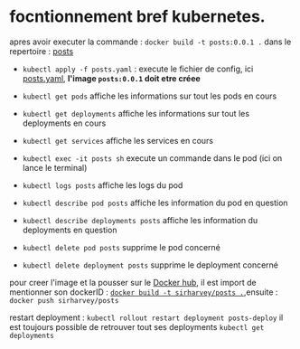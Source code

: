 # focntionnement bref kubernetes.

 apres avoir executer la commande : `docker build -t posts:0.0.1 .` dans le repertoire : [posts](../../posts/)

- `kubectl apply -f posts.yaml` : execute le fichier de config, ici [posts.yaml](./posts.yaml), __l'image `posts:0.0.1` doit etre créee__

- `kubectl get pods` affiche les informations sur tout les pods en cours

- `kubectl get deployments` affiche les informations sur tout les deployments en cours

- `kubectl get services` affiche les services en cours

- `kubectl exec -it posts sh` execute un commande dans le pod (ici on lance le terminal)

- `kubectl logs posts` affiche les logs du pod

- `kubectl describe pod posts` affiche les information du pod en question

- `kubectl describe deployments posts` affiche les information du deployments en question

- `kubectl delete pod posts` supprime le pod concerné

- `kubectl delete deployment posts` supprime le deployment concerné

pour creer l'image et la pousser sur le [Docker hub](https://hub.docker.com/), il est import de mentionner son dockerID : [`docker build -t sirharvey/posts .`](https://hub.docker.com/repository/docker/sirharvey/posts/general),ensuite : `docker push sirharvey/posts`

restart deployment : `kubectl rollout restart deployment posts-deploy`
il est toujours possible de retrouver tout ses deployments `kubectl get deployments`
